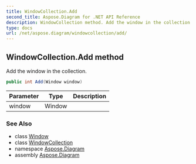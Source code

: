```yaml
---
title: WindowCollection.Add
second_title: Aspose.Diagram for .NET API Reference
description: WindowCollection method. Add the window in the collection
type: docs
url: /net/aspose.diagram/windowcollection/add/
---
```

## WindowCollection.Add method

Add the window in the collection.

```csharp
public int Add(Window window)
```

| Parameter | Type | Description |
| --- | --- | --- |
| window | Window |  |

### See Also

* class [Window](../../window/)
* class [WindowCollection](../)
* namespace [Aspose.Diagram](../../windowcollection/)
* assembly [Aspose.Diagram](../../../)


